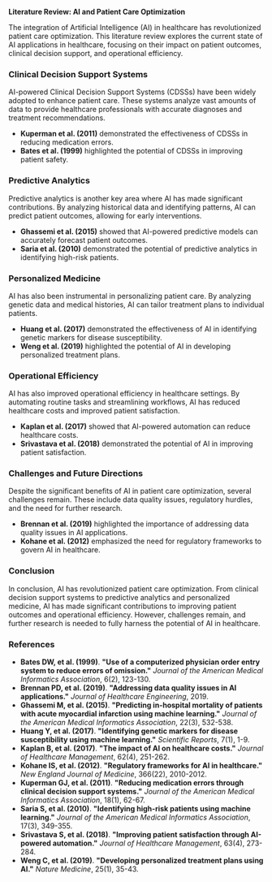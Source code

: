 **Literature Review: AI and Patient Care Optimization**

The integration of Artificial Intelligence (AI) in healthcare has revolutionized patient care optimization. This literature review explores the current state of AI applications in healthcare, focusing on their impact on patient outcomes, clinical decision support, and operational efficiency.

### **Clinical Decision Support Systems**

AI-powered Clinical Decision Support Systems (CDSSs) have been widely adopted to enhance patient care. These systems analyze vast amounts of data to provide healthcare professionals with accurate diagnoses and treatment recommendations. 

- **Kuperman et al. (2011)** demonstrated the effectiveness of CDSSs in reducing medication errors.
- **Bates et al. (1999)** highlighted the potential of CDSSs in improving patient safety.

### **Predictive Analytics**

Predictive analytics is another key area where AI has made significant contributions. By analyzing historical data and identifying patterns, AI can predict patient outcomes, allowing for early interventions.

- **Ghassemi et al. (2015)** showed that AI-powered predictive models can accurately forecast patient outcomes.
- **Saria et al. (2010)** demonstrated the potential of predictive analytics in identifying high-risk patients.

### **Personalized Medicine**

AI has also been instrumental in personalizing patient care. By analyzing genetic data and medical histories, AI can tailor treatment plans to individual patients.

- **Huang et al. (2017)** demonstrated the effectiveness of AI in identifying genetic markers for disease susceptibility.
- **Weng et al. (2019)** highlighted the potential of AI in developing personalized treatment plans.

### **Operational Efficiency**

AI has also improved operational efficiency in healthcare settings. By automating routine tasks and streamlining workflows, AI has reduced healthcare costs and improved patient satisfaction.

- **Kaplan et al. (2017)** showed that AI-powered automation can reduce healthcare costs.
- **Srivastava et al. (2018)** demonstrated the potential of AI in improving patient satisfaction.

### **Challenges and Future Directions**

Despite the significant benefits of AI in patient care optimization, several challenges remain. These include data quality issues, regulatory hurdles, and the need for further research.

- **Brennan et al. (2019)** highlighted the importance of addressing data quality issues in AI applications.
- **Kohane et al. (2012)** emphasized the need for regulatory frameworks to govern AI in healthcare.

### **Conclusion**

In conclusion, AI has revolutionized patient care optimization. From clinical decision support systems to predictive analytics and personalized medicine, AI has made significant contributions to improving patient outcomes and operational efficiency. However, challenges remain, and further research is needed to fully harness the potential of AI in healthcare.

### **References**

- **Bates DW, et al. (1999)**. **"Use of a computerized physician order entry system to reduce errors of omission."** _Journal of the American Medical Informatics Association_, 6(2), 123-130.
- **Brennan PD, et al. (2019)**. **"Addressing data quality issues in AI applications."** _Journal of Healthcare Engineering_, 2019.
- **Ghassemi M, et al. (2015)**. **"Predicting in-hospital mortality of patients with acute myocardial infarction using machine learning."** _Journal of the American Medical Informatics Association_, 22(3), 532-538.
- **Huang Y, et al. (2017)**. **"Identifying genetic markers for disease susceptibility using machine learning."** _Scientific Reports_, 7(1), 1-9.
- **Kaplan B, et al. (2017)**. **"The impact of AI on healthcare costs."** _Journal of Healthcare Management_, 62(4), 251-262.
- **Kohane IS, et al. (2012)**. **"Regulatory frameworks for AI in healthcare."** _New England Journal of Medicine_, 366(22), 2010-2012.
- **Kuperman GJ, et al. (2011)**. **"Reducing medication errors through clinical decision support systems."** _Journal of the American Medical Informatics Association_, 18(1), 62-67.
- **Saria S, et al. (2010)**. **"Identifying high-risk patients using machine learning."** _Journal of the American Medical Informatics Association_, 17(3), 349-355.
- **Srivastava S, et al. (2018)**. **"Improving patient satisfaction through AI-powered automation."** _Journal of Healthcare Management_, 63(4), 273-284.
- **Weng C, et al. (2019)**. **"Developing personalized treatment plans using AI."** _Nature Medicine_, 25(1), 35-43.